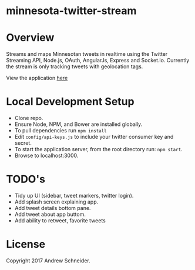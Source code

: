 # minnesota-twitter-stream

Overview
========
Streams and maps Minnesotan tweets in realtime using the Twitter Streaming API, Node.js, OAuth, AngularJs, Express and Socket.io.
Currently the stream is only tracking tweets with geolocation tags.

View the application [here](https://minnesota-twitter-stream.herokuapp.com/#/)

Local Development Setup
========
* Clone repo.
* Ensure Node, NPM, and Bower are installed globally.
* To pull dependencies run `npm install`
* Edit `config/api-keys.js` to include your twitter consumer key and secret.
* To start the application server, from the root directory run: `npm start`.
* Browse to localhost:3000.

TODO's
========
* Tidy up UI (sidebar, tweet markers, twitter login).
* Add splash screen explaining app.
* Add tweet details bottom pane.
* Add tweet about app buttom.
* Add ability to retweet, favorite tweets

License
========
Copyright 2017 Andrew Schneider.
 

